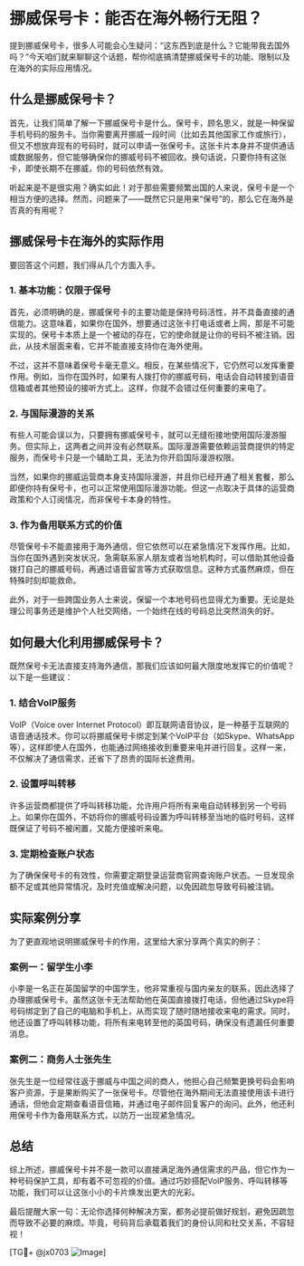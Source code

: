 # 挪威保号卡：能否在海外畅行无阻？

提到挪威保号卡，很多人可能会心生疑问：“这东西到底是什么？它能带我去国外吗？”今天咱们就来聊聊这个话题，帮你彻底搞清楚挪威保号卡的功能、限制以及在海外的实际应用情况。

## 什么是挪威保号卡？

首先，让我们简单了解一下挪威保号卡是什么。保号卡，顾名思义，就是一种保留手机号码的服务卡。当你需要离开挪威一段时间（比如去其他国家工作或旅行），但又不想放弃现有的号码时，就可以申请一张保号卡。这张卡片本身并不提供通话或数据服务，但它能够确保你的挪威号码不被回收。换句话说，只要你持有这张卡，即使长期不在挪威，你的号码依然有效。

听起来是不是很实用？确实如此！对于那些需要频繁出国的人来说，保号卡是一个相当方便的选择。然而，问题来了——既然它只是用来“保号”的，那么它在海外是否真的有用呢？

## 挪威保号卡在海外的实际作用

要回答这个问题，我们得从几个方面入手。

### 1. **基本功能：仅限于保号**
首先，必须明确的是，挪威保号卡的主要功能是保持号码活性，并不具备直接的通信能力。这意味着，如果你在国外，想要通过这张卡打电话或者上网，那是不可能实现的。保号卡本质上是一个被动的存在，它的使命就是让你的号码不被注销。因此，从技术层面来看，它并不能直接支持你在海外使用。

不过，这并不意味着保号卡毫无意义。相反，在某些情况下，它仍然可以发挥重要作用。例如，当你在国外时，如果有人拨打你的挪威号码，电话会自动转接到语音信箱或者其他预设的接听方式上。这样，你就不会错过任何重要的来电了。

### 2. **与国际漫游的关系**
有些人可能会误以为，只要拥有挪威保号卡，就可以无缝衔接地使用国际漫游服务。但实际上，这两者之间并没有必然联系。国际漫游需要依赖运营商提供的特定服务，而保号卡只是一个辅助工具，无法为你开启国际漫游权限。

当然，如果你的挪威运营商本身支持国际漫游，并且你已经开通了相关套餐，那么即便你持有保号卡，也可以正常使用国际漫游功能。但这一点取决于具体的运营商政策和个人订阅情况，而非保号卡本身的特性。

### 3. **作为备用联系方式的价值**
尽管保号卡不能直接用于海外通信，但它依然可以在紧急情况下发挥作用。比如，当你在国外遇到突发状况，急需联系家人朋友或者当地机构时，可以借助其他设备拨打自己的挪威号码，再通过语音留言等方式获取信息。这种方式虽然麻烦，但在特殊时刻却能救命。

此外，对于一些跨国业务人士来说，保留一个本地号码也显得尤为重要。无论是处理公司事务还是维护个人社交网络，一个始终在线的号码总比突然消失的好。

## 如何最大化利用挪威保号卡？

既然保号卡无法直接支持海外通信，那我们应该如何最大限度地发挥它的价值呢？以下是一些建议：

### 1. **结合VoIP服务**
VoIP（Voice over Internet Protocol）即互联网语音协议，是一种基于互联网的语音通话技术。你可以将挪威保号卡绑定到某个VoIP平台（如Skype、WhatsApp等），这样即使人在国外，也能通过网络接收到重要来电并进行回复。这样一来，不仅解决了通信需求，还省下了昂贵的国际长途费用。

### 2. **设置呼叫转移**
许多运营商都提供了呼叫转移功能，允许用户将所有来电自动转移到另一个号码上。如果你在国外，不妨将你的挪威号码设置为呼叫转移至当地的临时号码，这样既保证了号码不被闲置，又能方便接听来电。

### 3. **定期检查账户状态**
为了确保保号卡的有效性，你需要定期登录运营商官网查询账户状态。一旦发现余额不足或其他异常情况，及时充值或解决问题，以免因疏忽导致号码被注销。

## 实际案例分享

为了更直观地说明挪威保号卡的作用，这里给大家分享两个真实的例子：

### 案例一：留学生小李
小李是一名正在英国留学的中国学生，他非常重视与国内亲友的联系，因此选择了办理挪威保号卡。虽然这张卡无法帮助他在英国直接拨打电话，但他通过Skype将号码绑定到了自己的电脑和手机上，从而实现了随时随地接收来电的需求。同时，他还设置了呼叫转移功能，将所有来电转至他的英国号码，确保没有遗漏任何重要消息。

### 案例二：商务人士张先生
张先生是一位经常往返于挪威与中国之间的商人，他担心自己频繁更换号码会影响客户资源，于是果断购买了一张保号卡。尽管他在海外期间无法直接使用该卡进行通话，但他会定期查看语音信箱，并通过电子邮件回复客户的询问。此外，他还利用保号卡作为备用联系方式，以防万一出现紧急情况。

## 总结

综上所述，挪威保号卡并不是一款可以直接满足海外通信需求的产品，但它作为一种号码保护工具，却有着不可忽视的价值。通过巧妙搭配VoIP服务、呼叫转移等功能，我们可以让这张小小的卡片焕发出更大的光彩。

最后提醒大家一句：无论你选择何种解决方案，都务必提前做好规划，避免因疏忽而导致不必要的麻烦。毕竟，号码背后承载着我们的身份认同和社交关系，不容轻视！

[TG💪+ @jx0703 ![Image](https://github.com/user-attachments/assets/dbca1d08-cadb-493c-b0ec-ad6f7a83f270)]
